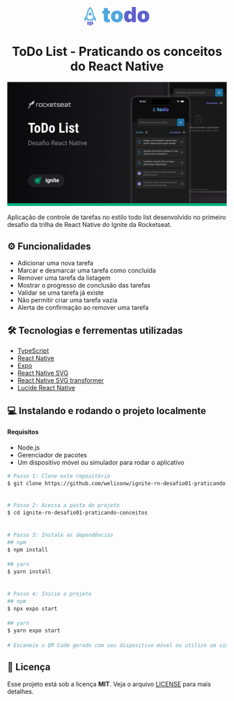 <p align='center'>
  <img alt="Icon logo" src="./assets/icon-logo.svg" width="150px" />
</p>

<h1 align='center'>
  ToDo List - Praticando os conceitos do React Native
</h1>

![image](./assets/preview.png)

Aplicação de controle de tarefas no estilo todo list desenvolvido no primeiro desafio da trilha de React Native do Ignite da Rocketseat.

## ⚙️ Funcionalidades
- Adicionar uma nova tarefa
- Marcar e desmarcar uma tarefa como concluída
- Remover uma tarefa da listagem
- Mostrar o progresso de conclusão das tarefas
- Validar se uma tarefa já existe
- Não permitir criar uma tarefa vazia
- Alerta de confirmação ao remover uma tarefa

## 🛠️ Tecnologias e ferrementas utilizadas

- [TypeScript](https://www.typescriptlang.org/)
- [React Native](https://reactnative.dev/)
- [Expo](https://expo.dev/)
- [React Native SVG](https://github.com/software-mansion/react-native-svg)
- [React Native SVG transformer](https://github.com/kristerkari/react-native-svg-transformer)
- [Lucide React Native](https://lucide.dev/)

## 💻 Instalando e rodando o projeto localmente
#### Requisitos
- Node.js
- Gerenciador de pacotes
- Um dispositivo móvel ou simulador para rodar o aplicativo

```bash
# Passo 1: Clone este repositório
$ git clone https://github.com/welisonw/ignite-rn-desafio01-praticando-conceitos.git


# Passo 2: Acessa a pasta do projeto
$ cd ignite-rn-desafio01-praticando-conceitos


# Passo 3: Instale as dependências
## npm
$ npm install

## yarn
$ yarn install


# Passo 4: Inicie o projeto
## npm
$ npx expo start

## yarn
$ yarn expo start

# Escaneie o QR Code gerado com seu dispositivo móvel ou utilize um simulador para rodar o aplicativo.
```

## 📝 Licença
Esse projeto está sob a licença **MIT**. Veja o arquivo [LICENSE](LICENSE) para mais detalhes.
